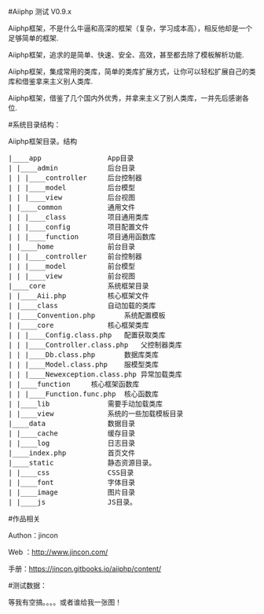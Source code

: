 #Aiiphp 测试 V0.9.x

Aiiphp框架，不是什么牛逼和高深的框架（复杂，学习成本高），相反他却是一个足够简单的框架.

Aiiphp框架，追求的是简单、快速、安全、高效，甚至都去除了模板解析功能.

Aiiphp框架，集成常用的类库，简单的类库扩展方式，让你可以轻松扩展自己的类库和借鉴拿来主义别人类库.

Aiiphp框架，借鉴了几个国内外优秀，并拿来主义了别人类库，一并先后感谢各位.


#系统目录结构：

Aiiphp框架目录。结构

<pre>
|____app                App目录
| |____admin            后台目录
| | |____controller     后台控制器
| | |____model          后台模型
| | |____view           后台视图
| |____common           通用文件
| | |____class          项目通用类库
| | |____config         项目配置文件
| | |____function       项目通用函数库
| |____home             前台目录
| | |____controller     前台控制器
| | |____model          前台模型
| | |____view           前台视图
|____core               系统框架目录
| |____Aii.php          核心框架文件
| |____class            自动加载的类库
| |____Convention.php       系统配置模板
| |____core             核心框架类库
| | |____Config.class.php   配置获取类库
| | |____Controller.class.php   父控制器类库
| | |____Db.class.php       数据库类库
| | |____Model.class.php    服模型类库
| | |____Newexception.class.php 异常加载类库
| |____function     核心框架函数库
| | |____Function.func.php  核心函数库
| |____lib              需要手动加载类库
| |____view             系统的一些加载模板目录
|____data               数据目录
| |____cache            缓存目录
| |____log              日志目录
|____index.php          首页文件
|____static             静态资源目录。
| |____css              CSS目录
| |____font             字体目录
| |____image            图片目录
| |____js               JS目录。
</pre>


#作品相关

Authon：jincon

Web ：http://www.jincon.com/

手册：https://jincon.gitbooks.io/aiiphp/content/

#测试数据：

等我有空搞。。。。或者谁给我一张图！

